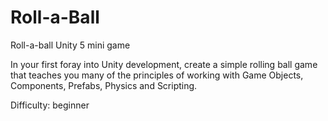 # Roll-a-Ball
Roll-a-ball Unity 5 mini game

In your first foray into Unity development, create a simple rolling ball game that teaches you many of the principles of working with Game Objects, Components, Prefabs, Physics and Scripting.

Difficulty: beginner

